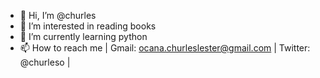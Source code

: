 - 👋 Hi, I’m @churles
- 👀 I’m interested in reading books
- 🌱 I’m currently learning python
- 📫 How to reach me | Gmail: ocana.churleslester@gmail.com | Twitter: @churleso |
